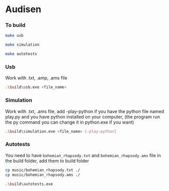 # Audisen

### To build
```bash
make usb
```
```bash
make simulation
```
```bash
make autotests
```

### Usb
Work with .txt, .amp, .ams file
```bash
.\build\usb.exe <file_name>
```

### Simulation
Work with .txt, .ams file, add -play-python if you have the python file named play.py and you have python installed on your computer, (the program run the py command you can change it in python.exe if you want)
```bash
.\build\simulation.exe <file_name> [-play-python]
```

### Autotests
You need to have `bohemian_rhapsody.txt` and `bohemian_rhapsody.ams` file in the build folder, add them to build folder
```bash
cp music/bohemian_rhapsody.txt ./
cp music/bohemian_rhapsody.ams ./
```
```bash
.\build\autotests.exe
```

